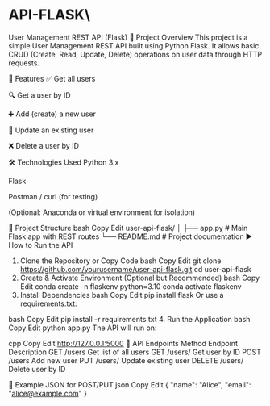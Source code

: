 # API-FLASK\
User Management REST API (Flask)
📌 Project Overview
This project is a simple User Management REST API built using Python Flask. It allows basic CRUD (Create, Read, Update, Delete) operations on user data through HTTP requests.

🚀 Features
✅ Get all users

🔍 Get a user by ID

➕ Add (create) a new user

📝 Update an existing user

❌ Delete a user by ID

🛠️ Technologies Used
Python 3.x

Flask

Postman / curl (for testing)

(Optional: Anaconda or virtual environment for isolation)

📁 Project Structure
bash
Copy
Edit
user-api-flask/
│
├── app.py              # Main Flask app with REST routes
└── README.md           # Project documentation
▶️ How to Run the API
1. Clone the Repository or Copy Code
bash
Copy
Edit
git clone https://github.com/yourusername/user-api-flask.git
cd user-api-flask
2. Create & Activate Environment (Optional but Recommended)
bash
Copy
Edit
conda create -n flaskenv python=3.10
conda activate flaskenv
3. Install Dependencies
bash
Copy
Edit
pip install flask
Or use a requirements.txt:

bash
Copy
Edit
pip install -r requirements.txt
4. Run the Application
bash
Copy
Edit
python app.py
The API will run on:

cpp
Copy
Edit
http://127.0.0.1:5000
🔗 API Endpoints
Method	Endpoint	Description
GET	/users	Get list of all users
GET	/users/<id>	Get user by ID
POST	/users	Add new user
PUT	/users/<id>	Update existing user
DELETE	/users/<id>	Delete user by ID

🧪 Example JSON for POST/PUT
json
Copy
Edit
{
  "name": "Alice",
  "email": "alice@example.com"
}
